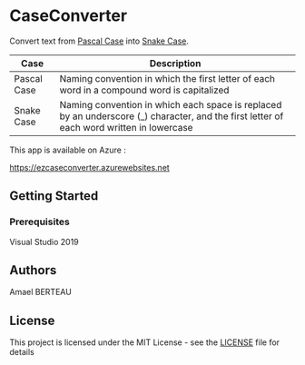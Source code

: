 # CaseConverter
Convert text from [Pascal Case](https://techterms.com/definition/pascalcase) into [Snake Case](https://en.wikipedia.org/wiki/Snake_case).

Case | Description |
--- | --- |
Pascal Case | Naming convention in which the first letter of each word in a compound word is capitalized |
Snake Case | Naming convention in which each space is replaced by an underscore (_) character, and the first letter of each word written in lowercase |

This app is available on Azure :

https://ezcaseconverter.azurewebsites.net

## Getting Started
### Prerequisites

Visual Studio 2019

## Authors

Amael BERTEAU

## License

This project is licensed under the MIT License - see the [LICENSE](LICENSE) file for details
